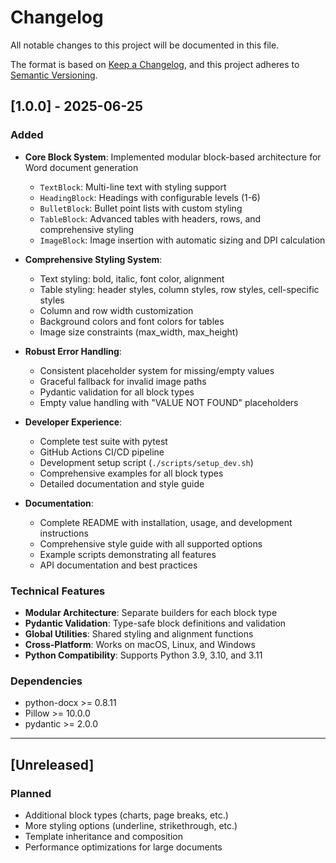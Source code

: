 # Changelog

All notable changes to this project will be documented in this file.

The format is based on [Keep a Changelog](https://keepachangelog.com/en/1.0.0/),
and this project adheres to [Semantic Versioning](https://semver.org/spec/v2.0.0.html).

## [1.0.0] - 2025-06-25

### Added
- **Core Block System**: Implemented modular block-based architecture for Word document generation
  - `TextBlock`: Multi-line text with styling support
  - `HeadingBlock`: Headings with configurable levels (1-6)
  - `BulletBlock`: Bullet point lists with custom styling
  - `TableBlock`: Advanced tables with headers, rows, and comprehensive styling
  - `ImageBlock`: Image insertion with automatic sizing and DPI calculation

- **Comprehensive Styling System**:
  - Text styling: bold, italic, font color, alignment
  - Table styling: header styles, column styles, row styles, cell-specific styles
  - Column and row width customization
  - Background colors and font colors for tables
  - Image size constraints (max_width, max_height)

- **Robust Error Handling**:
  - Consistent placeholder system for missing/empty values
  - Graceful fallback for invalid image paths
  - Pydantic validation for all block types
  - Empty value handling with "VALUE NOT FOUND" placeholders

- **Developer Experience**:
  - Complete test suite with pytest
  - GitHub Actions CI/CD pipeline
  - Development setup script (`./scripts/setup_dev.sh`)
  - Comprehensive examples for all block types
  - Detailed documentation and style guide

- **Documentation**:
  - Complete README with installation, usage, and development instructions
  - Comprehensive style guide with all supported options
  - Example scripts demonstrating all features
  - API documentation and best practices

### Technical Features
- **Modular Architecture**: Separate builders for each block type
- **Pydantic Validation**: Type-safe block definitions and validation
- **Global Utilities**: Shared styling and alignment functions
- **Cross-Platform**: Works on macOS, Linux, and Windows
- **Python Compatibility**: Supports Python 3.9, 3.10, and 3.11

### Dependencies
- python-docx >= 0.8.11
- Pillow >= 10.0.0
- pydantic >= 2.0.0

---

## [Unreleased]

### Planned
- Additional block types (charts, page breaks, etc.)
- More styling options (underline, strikethrough, etc.)
- Template inheritance and composition
- Performance optimizations for large documents 